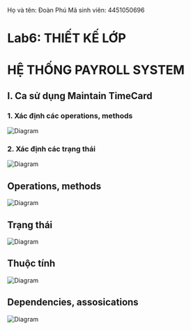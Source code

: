 Họ và tên: Đoàn Phú   Mã sinh viên: 4451050696
# **Lab6: THIẾT KẾ LỚP**
# **HỆ THỐNG PAYROLL SYSTEM**

## I. Ca sử dụng Maintain TimeCard
### 1. Xác định các operations, methods
![Diagram](https://www.planttext.com/api/plantuml/png/b98_JiCm5CRtTuet5ebS80EgA69Yed009tcaLXmxyfzM4MBgmCm944882QbYJmO6AkxX4t05d40RgMM0oVRdz_q-loT_jczZOvcshXG0fk0IjJ84OBaLX1F1Z263qVSEJpZBDIi18EtFfqgNPoeFhcj0T8QqP2N5EBMQo_mmQ5KeMoYTRRGWPTnKWjNdP9omeuCOZvKIn2JSRB0zSgAarKe8qXqxdL5QJ5rISZlQozbB-Grw6LmNB14KS3dPxjY5TolWd0cUCKkz-a_-WF_p4CAZXj55KQOMCZhQRJl6tBShZlNxYyFKDyyErtVhfSnHpdopgc2dVW1jMutHQbVZt3TF4jEF1pI-lSVCjwyek6zl7MnBWrlGbVrnnrY4-sKP_0mJtpo6r7vIC2QPXS_o1G00__y30000)

### 2. Xác định các trạng thái

![Diagram](https://www.planttext.com/api/plantuml/png/R8yn2W9134NxVuhKmbvW2raB1Gkh1Hkn66QY3iPPp6HEP-6Hl8BhiB0eDldavVFvUJsUNJQdLcu2v6jCf4DcmA89Ks_Ec7P3OC5XSQIcMT8s2ECpwhPt4eEpcCujATyBPyFCgcMjEcXB9oTZyCzjLUp2oQAV8amBunjMtyP5ASgOT2xonziNxpbdJ5hPM1v0nocCZxu1003__mC0)









## **Operations, methods**
![Diagram](https://www.planttext.com/api/plantuml/png/X5J1Rjim3BthAmYV720krgin1DsS5IYmOSKwO6T5uXmXiXH8SWfZs9Vji4_QBqoABLiktFgIKCya7yb7wT-VltVMKUFQHX9YJqA1qHO9SS99X4fIQz52qLkm5xGsj264iElvgRCEcqfgTe9V100kMd1mHjGrcc-jUgITqLBc6_8xXanefPKB_sYkeP-5TUy_DMUfEyGTrEZYuLwRc8Yrng1oU-gmXF2x2Q7-ApkYhu5HoLhfOO_aJZHOKSDB-3vOMpYtXXsfnQ-6eoddnotWG5X2fDwiDDNtz6Y4SaCRlVSLyOvLA2i_3_MLOwLJx4UgJlqOat0k33AtnxEsmhqI7ha7A4HptHwyQhJHhNBR2U38M-Q4LZO15OO20wSlTMro2M4SJI0CaGyy97toyr4rADfWmc6ffAPBlXzGuK_XR0BvxhvuIKCXCNKGVu-E2XcHVA40BpyzUF5MjYUVDBJqWd5URqyrzZrlCbX7tHhxGviJyf0tEWR6QFUbvzCs-RXKiNJfvWJ3s9Xk6c6j5-p3LShhZgTHWMq6z9HsWJEzeaN1zRCgTekNa2o1aDrcnIvxTtDpcus3VylJkqqRlUmuLZ5ScvLqB-LUIHf5U3rhdpQAJaO5-owBuaMt9JnxjU7GaV6PoHRSe0H_Pr5Sq98HAugvRYLu4tGmhNz4xr1n__3-1m00__y30000)


## **Trạng thái**
![Diagram](https://www.planttext.com/api/plantuml/png/f5JBYXGn5DtdA-vQw1-eXGnqZpgemmpZGX0NHIfMGgMJCfKQgFKiNBYQrQo4RaK4iT6585GXimZCV-GB_8MvwUb7lS0HUz5DXtFFkUVUdFnfhWyA6njRpYKXHIOK65qmGgomai6PZIs3vpfXahnwy1ecauTmb4X6mbS4Jtpp3YptpQLAWUBl1yZSYdBWsjTBIyYKCvgTKSwI4jawrJ2Hx8t5amucWgSj0k0jWH6oHynIVZZFfQuOcyKsXWYEKxUemBgLuY1lVjmiiNA82zNJc9OI_Pt4LGJFVFsvWiGttq4AL2rHrYsGWxgVGNkFNTSU6gDDg6ek1I9Z15hjbce0F36QigB0ltEcR0GlserrDRhGTVLZffYvOrkxHtlSrokr8tXRnf1puUlhalJ1ToOrscOM1tkajiXxoy-4OTJEMAuBOKUrAIyhtrmeoCB6Fg7_ZTvksH70QOd3aBXG79M9DrVb2-cm1_n-g5TYo3nchxE6Z0iG0vFZonyKolx-X-tjHpdjzTOTv9gxvV--zk4V1SfyB0BR-OsR-iyxGlfXHTQBUR25Mirx32vwgvT_pzzOu1Ht7nMS2_Ur4wDUPaW_KIzzimBfVdTYkDdlQOcj6FSDprDV_yf3brTYC0MKmAurdBl5s0tgnM2td7OGy96g6r1fi10cbkwJWE-anXEmwDWYUDiImSy1Kma-lRS0003__mC0)

## **Thuộc tính**

![Diagram](https://www.planttext.com/api/plantuml/png/X5J1RjGm4BtdA-Q6XDGVw05LwXRK2rfHReY3iMTthJhsofaKHOWluy0dyGjundOQ9q7a4diyRzxp-Db_Vls-6qX56dlNVNdx5Mvkti6ZSTXrAKmeO_ZHGVfaU0jFqq3OmtTboVepd484fSc-ABB1Tp-xJlAuplq5zVEJlg0P1VavslCP8nhuDfKozoxevyhLvcVITGsPmrLDCJW7GrbWsZQJ-TyZwSj3VtLXGZmeKWd_I6-66MxKj0Ch-_mOg4ai8hT5iz0zCea1bc2gGegLRbEbMyhfqIMAeveILk8dpapz6aQjSHXEetFJF-0FCQQJk2r_0VBn26VjxvAXjBSbdQUleaiBfCFBPEOyni2oqhH7JmjySi92ynROYhKUz2kmgbqLptetZ2N0CZd2CbSvpFS1FSRChyL02LY74JNQ5pHxk8DDgtJ0QnWii-Kvc1BebPaloeOY2zvXhY5Gti0rMYy-arMMlq68EK8w3oHS2XVesXoxwBRTWcDlpAnb2-rki_vr1uuOqutlmRITeAZymCz0VW9Qr6e3goOkVBA5ROpIyixEhjMBgnVTAlxG9MJ4o7LzSTq_8OtH0mMm792wjNncpxMhebeOlGvZEWT-rfG7v6Nco7d_9RX3R_Zj_Gi00F__0m00)



## **Dependencies, assosications**

![Diagram](https://www.planttext.com/api/plantuml/png/X5J1ZjiW4Btp5HmTAUu7M5MqhTDAbLfrrQtKCu6fWuB16eQLegfVraC_gRzGi4sCjSd61niUytWpyy3__lnzy2IGGcyOyoTjEJeFZ94c0xmrmdlml9v6VAz5Xw9dZCbn_dJs17rhd3pnNunp_koqueIwwm2_1ViepkYCgJRiTwOiQEiifI_WIFsiFRtzq0_6dG5sl0FAauyEyqOo88AblI1eU7fl4ZMkoYF47AGmCfW8HwGYtKChK3Ny-ppQyY6WF0eFNr41DklfbiCisF0ilRbJr5JJ8sfBSnbJz8Z4m3QbLGrpViqbquNxNjZJrCQ2hZI2f3qCpckwGS_QCvJOoeL3T4tqBbZQBe025IHfPtq1MaW99isOwhtE5OAvDKamCJ-fjEbJx8_jk1Kz51fU687dOlq05dvgyWKKg_iIBKs9vAsJ-NiWeKr6gYi9HFl58Pftv_HKYuTUF4Fkr-jTpNMlYqoZemleVpWyWKhxvi2acCTJwjLocYAlTAmyT6k1kMtIzRtsFXhsRhHoFECbAwcjW4dINz6yTjzu_MRteest8tDTx7BFIluQlSJUtAtuPx2BuNKTXdgtBf9TUdjrTP5zVNMNhoTRhXf_4P-U1x0g_WV_0m00__y30000)


